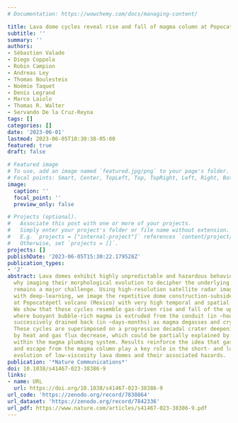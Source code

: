 ```yaml
---
# Documentation: https://wowchemy.com/docs/managing-content/

title: Lava dome cycles reveal rise and fall of magma column at Popocatépetl volcano
subtitle: ''
summary: ''
authors:
- Sébastien Valade
- Diego Coppola
- Robin Campion
- Andreas Ley
- Thomas Boulesteix
- Noémie Taquet
- Denis Legrand
- Marco Laiolo
- Thomas R. Walter
- Servando De la Cruz-Reyna
tags: []
categories: []
date: '2023-06-01'
lastmod: 2023-06-05T10:30:38-05:00
featured: true
draft: false

# Featured image
# To use, add an image named `featured.jpg/png` to your page's folder.
# Focal points: Smart, Center, TopLeft, Top, TopRight, Left, Right, BottomLeft, Bottom, BottomRight.
image:
  caption: ''
  focal_point: ''
  preview_only: false

# Projects (optional).
#   Associate this post with one or more of your projects.
#   Simply enter your project's folder or file name without extension.
#   E.g. `projects = ["internal-project"]` references `content/project/deep-learning/index.md`.
#   Otherwise, set `projects = []`.
projects: []
publishDate: '2023-06-05T15:30:22.179528Z'
publication_types:
- '2'
abstract: Lava domes exhibit highly unpredictable and hazardous behavior, which is
  why imaging their morphological evolution to decipher the underlying governing mechanisms
  remains a major challenge. Using high-resolution satellite radar imagery enhanced
  with deep-learning, we image the repetitive dome construction-subsidence cycles
  at Popocatépetl volcano (Mexico) with very high temporal and spatial resolution.
  We show that these cycles resemble gas-driven rise and fall of the upper magma column,
  where buoyant bubble-rich magma is extruded from the conduit (in ~hours-days), and
  successively drained back (in ~days-months) as magma degasses and crystallizes.
  These cycles are superimposed on a progressive decadal crater deepening, accompanied
  by heat and gas flux decrease, which could be partially explained by gas depletion
  within the magma plumbing system. Results reinforce the idea that gas retention
  and escape from the magma column play a key role in the short- and long-term morphological
  evolution of low-viscosity lava domes and their associated hazards.
publication: '*Nature Communications*'
doi: 10.1038/s41467-023-38386-9
links:
- name: URL
  url: https://doi.org/10.1038/s41467-023-38386-9
url_code: 'https://zenodo.org/record/7838864'
url_dataset: 'https://zenodo.org/record/7842336'
url_pdf: https://www.nature.com/articles/s41467-023-38386-9.pdf
---
```


